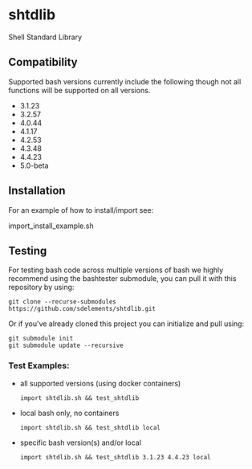# shtdlib
Shell Standard Library

## Compatibility

Supported bash versions currently include the following though not all
functions will be supported on all versions.

- 3.1.23
- 3.2.57
- 4.0.44
- 4.1.17
- 4.2.53
- 4.3.48
- 4.4.23
- 5.0-beta


## Installation

For an example of how to install/import see:

import_install_example.sh


## Testing

For testing bash code across multiple versions of bash we highly recommend
using the bashtester submodule, you can pull it with this repository by using:

```
git clone --recurse-submodules https://github.com/sdelements/shtdlib.git
```

Or if you've already cloned this project you can initialize and pull using:

```
git submodule init
git submodule update --recursive
```

### Test Examples:

- all supported versions (using docker containers)

    ```
    import shtdlib.sh && test_shtdlib
    ```

- local bash only, no containers
    ```
    import shtdlib.sh && test_shtdlib local
    ```

- specific bash version(s) and/or local
    ```
    import shtdlib.sh && test_shtdlib 3.1.23 4.4.23 local
    ```


